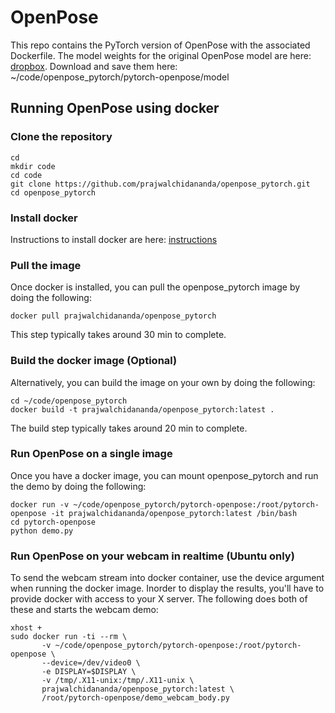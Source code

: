 # OpenPose
This repo contains the PyTorch version of OpenPose with the associated Dockerfile. The model weights for the original OpenPose model are here: [dropbox](https://www.dropbox.com/sh/7xbup2qsn7vvjxo/AABWFksdlgOMXR_r5v3RwKRYa?dl=0). Download and save them here:  ~/code/openpose_pytorch/pytorch-openpose/model

## Running OpenPose using docker

### Clone the repository
```
cd
mkdir code
cd code
git clone https://github.com/prajwalchidananda/openpose_pytorch.git
cd openpose_pytorch
```

### Install docker
Instructions to install docker are here:
[instructions](https://docs.docker.com/install/linux/docker-ce/ubuntu/)

### Pull the image
Once docker is installed, you can pull the openpose_pytorch image by doing the following:
```
docker pull prajwalchidananda/openpose_pytorch
```
This step typically takes around 30 min to complete.

### Build the docker image (Optional)
Alternatively, you can build the image on your own by doing the following:
```
cd ~/code/openpose_pytorch
docker build -t prajwalchidananda/openpose_pytorch:latest .
```
The build step typically takes around 20 min to complete.

### Run OpenPose on a single image
Once you have a docker image, you can mount openpose_pytorch and run the demo by doing the following:
```
docker run -v ~/code/openpose_pytorch/pytorch-openpose:/root/pytorch-openpose -it prajwalchidananda/openpose_pytorch:latest /bin/bash
cd pytorch-openpose
python demo.py
```

### Run OpenPose on your webcam in realtime (Ubuntu only)
To send the webcam stream into docker container, use the device argument when running the docker image. Inorder to display the results, you'll have to provide docker with access to your X server. The following does both of these and starts the webcam demo:
```
xhost +
sudo docker run -ti --rm \
       -v ~/code/openpose_pytorch/pytorch-openpose:/root/pytorch-openpose \
       --device=/dev/video0 \
       -e DISPLAY=$DISPLAY \
       -v /tmp/.X11-unix:/tmp/.X11-unix \
       prajwalchidananda/openpose_pytorch:latest \
       /root/pytorch-openpose/demo_webcam_body.py
```
